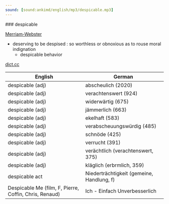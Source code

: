 ```yaml
---
sound: [sound:ankimd/english/mp3/despicable.mp3]
---
```


\### despicable

[Merriam-Webster](https://www.merriam-webster.com/dictionary/despicable)

- deserving to be despised : so worthless or obnoxious as to rouse moral indignation
    - despicable behavior

[dict.cc](https://www.dict.cc/despicable)

| English        | German       |
| -------------- | ------------ |
| despicable (adj) | abscheulich (2020) |
| despicable (adj) | verachtenswert (924) |
| despicable (adj) | widerwärtig (675) |
| despicable (adj) | jämmerlich (663) |
| despicable (adj) | ekelhaft (583) |
| despicable (adj) | verabscheuungswürdig (485) |
| despicable (adj) | schnöde (425) |
| despicable (adj) | verrucht (391) |
| despicable (adj) | verächtlich (verachtenswert, 375) |
| despicable (adj) | kläglich (erbrmlich, 359) |
| despicable act | Niederträchtigkeit (gemeine, Handlung, f) |
| Despicable Me (film, F, Pierre, Coffin, Chris, Renaud) | Ich - Einfach Unverbesserlich |
